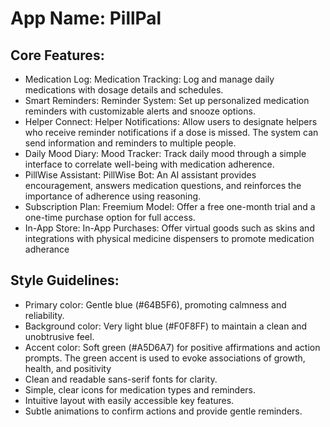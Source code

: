 # **App Name**: PillPal

## Core Features:

- Medication Log: Medication Tracking: Log and manage daily medications with dosage details and schedules.
- Smart Reminders: Reminder System: Set up personalized medication reminders with customizable alerts and snooze options.
- Helper Connect: Helper Notifications: Allow users to designate helpers who receive reminder notifications if a dose is missed. The system can send information and reminders to multiple people.
- Daily Mood Diary: Mood Tracker: Track daily mood through a simple interface to correlate well-being with medication adherence.
- PillWise Assistant: PillWise Bot: An AI assistant provides encouragement, answers medication questions, and reinforces the importance of adherence using reasoning.
- Subscription Plan: Freemium Model: Offer a free one-month trial and a one-time purchase option for full access.
- In-App Store: In-App Purchases: Offer virtual goods such as skins and integrations with physical medicine dispensers to promote medication adherance

## Style Guidelines:

- Primary color: Gentle blue (#64B5F6), promoting calmness and reliability.
- Background color: Very light blue (#F0F8FF) to maintain a clean and unobtrusive feel.
- Accent color: Soft green (#A5D6A7) for positive affirmations and action prompts. The green accent is used to evoke associations of growth, health, and positivity
- Clean and readable sans-serif fonts for clarity.
- Simple, clear icons for medication types and reminders.
- Intuitive layout with easily accessible key features.
- Subtle animations to confirm actions and provide gentle reminders.
